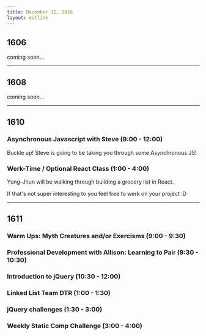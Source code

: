 ```yaml
---
title: December 12, 2016
layout: outline
---
```


## 1606
coming soon...

***

## 1608
coming soon...

***

## 1610

### Asynchronous Javascript with Steve (9:00 - 12:00)

Buckle up! Steve is going to be taking you through some Asynchronous JS!

### Werk-Time / Optional React Class (1:00 - 4:00)

Yung-Jhun will be walking through building a grocery list in React.

If that's not super interesting to you feel free to werk on your project :D

***

## 1611

### Warm Ups: Myth Creatures and/or Exercisms (9:00 - 9:30)

### Professional Development with Allison: Learning to Pair (9:30 - 10:30)

### Introduction to jQuery (10:30 - 12:00)

### Linked List Team DTR (1:00 - 1:30)

### jQuery challenges (1:30 - 3:00)

### Weekly Static Comp Challenge (3:00 - 4:00)
